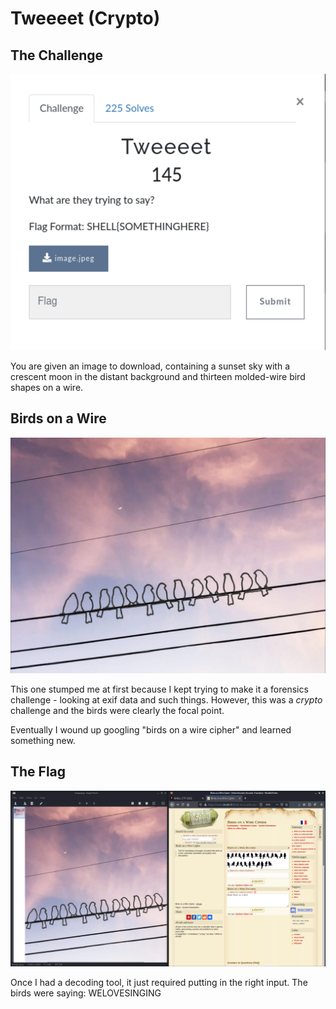 # Tweeeet (Crypto)

## The Challenge

![challenge](images/challenge.png)

You are given an image to download, containing a sunset sky with a crescent moon in the distant background and thirteen molded-wire bird shapes on a wire.

## Birds on a Wire

![birbs](images/birbs.png)

This one stumped me at first because I kept trying to make it a forensics challenge - looking at exif data and such things. However, this was a *crypto* challenge and the birds were clearly the focal point.

Eventually I wound up googling "birds on a wire cipher" and learned something new. 

## The Flag

![solve](images/birdsOnWireCipher.png)

Once I had a decoding tool, it just required putting in the right input. The birds were saying: WELOVESINGING